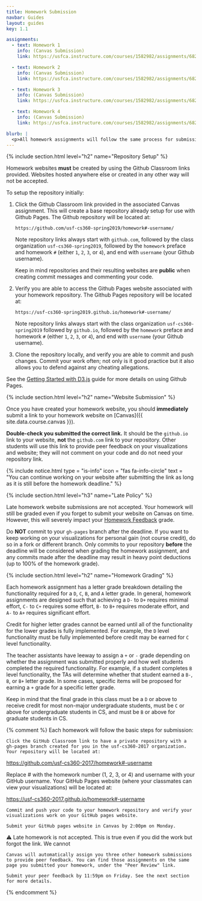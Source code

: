```yaml
---
title: Homework Submission
navbar: Guides
layout: guides
key: 1.1

assignments:
  - text: Homework 1
    info: (Canvas Submission)
    link: https://usfca.instructure.com/courses/1582982/assignments/6821944

  - text: Homework 2
    info: (Canvas Submission)
    link: https://usfca.instructure.com/courses/1582982/assignments/6821957

  - text: Homework 3
    info: (Canvas Submission)
    link: https://usfca.instructure.com/courses/1582982/assignments/6821958

  - text: Homework 4
    info: (Canvas Submission)
    link: https://usfca.instructure.com/courses/1582982/assignments/6821959

blurb: |
  <p>All homework assignments will follow the same process for submission. See also the <a href="homework-feedback.html">Homework Feedback</a> guide.</p>
---
```


{% include section.html level="h2" name="Repository Setup" %}

Homework websites **must** be created by using the Github Classroom links provided. Websites hosted anywhere else or created in any other way will not be accepted.

To setup the repository initially:

  1. Click the Github Classroom link provided in the associated Canvas assignment. This will create a base repository already setup for use with Github Pages. The Github repository will be located at:

      ```
      https://github.com/usf-cs360-spring2019/homework#-username/
      ```

      Note repository links always start with `github.com`, followed by the class organization `usf-cs360-spring2019`, followed by the `homework` preface and homework `#` (either `1`, `2`, `3`, or `4`), and end with `username` (your Github username).

      Keep in mind repositories and their resulting websites are **public** when creating commit messages and commenting your code.

  2. Verify you are able to access the Github Pages website associated with your homework repository. The Github Pages repository will be located at:

        ```
        https://usf-cs360-spring2019.github.io/homework#-username/
        ```

        Note repository links always start with the class organization `usf-cs360-spring2019` followed by `github.io`, followed by the `homework` preface and homework `#` (either `1`, `2`, `3`, or `4`), and end with `username` (your Github username).

  3. Clone the repository locally, and verify you are able to commit and push changes. Commit your work often; not only is it good practice but it also allows you to defend against any cheating allegations.

See the [Getting Started with D3.js](/guides/general/getting-started-with-d3js.html) guide for more details on using Github Pages.

{% include section.html level="h2" name="Website Submission" %}

Once you have created your homework website, you should **immediately** submit a link to your homework website on [Canvas]({{ site.data.course.canvas }}).

**Double-check you submitted the correct link.** It should be the `github.io` link to your website, **not** the `github.com` link to your repository. Other students will use this link to provide peer feedback on your visualizations and website; they will not comment on your code and do not need your repository link.

{% include notice.html type = "is-info" icon = "fas fa-info-circle" text = "You can continue working on your website after submitting the link as long as it is still before the homework deadline." %}

{% include section.html level="h3" name="Late Policy" %}

Late homework website submissions are not accepted. Your homework will still be graded even if you forget to submit your website on Canvas on time. However, this will severely impact your [Homework Feedback](homework-feedback.html) grade.

Do **NOT** commit to your `gh-pages` branch after the deadline. If you want to keep working on your visualizations for personal gain (not course credit), do so in a fork or different branch. Only commits to your repository **before** the deadline will be considered when grading the homework assignment, and any commits made after the deadline may result in heavy point deductions (up to 100% of the homework grade).

{% include section.html level="h2" name="Homework Grading" %}

Each homework assignment has a letter grade breakdown detailing the functionality required for a `D`, `C`, `B`, and `A` letter grade. In general, homework assignments are designed such that achieving a `D-` to `D+` requires minimal effort, `C-` to `C+` requires some effort, `B-` to `B+` requires moderate effort, and `A-` to `A+` requires significant effort.

Credit for higher letter grades cannot be earned until all of the functionality for the lower grades is fully implemented. For example, the `D` level functionality must be fully implemented before credit may be earned for `C` level functionality.

The teacher assistants have leeway to assign a `+` or `-` grade depending on whether the assignment was submitted properly and how well students completed the required functionality. For example, if a student completes `B` level functionality, the TAs will determine whether that student earned a `B-`, `B`, or `B+` letter grade. In some cases, specific items will be proposed for earning a `+` grade for a specific letter grade.

Keep in mind that the final grade in this class must be a `D` or above to receive credit for most non-major undergraduate students, must be `C` or above for undergraduate students in CS, and must be `B` or above for graduate students in CS.

{% comment %}
Each homework will follow the basic steps for submission:

    Click the GitHub Classroom link to have a private repository with a gh-pages branch created for you in the usf-cs360-2017 organization. Your repository will be located at:

https://github.com/usf-cs360-2017/homework#-username

Replace # with the homework number (1, 2, 3, or 4) and username with your GitHub username. Your GitHub Pages website (where your classmates can view your visualizations) will be located at:

https://usf-cs360-2017.github.io/homework#-username

    Commit and push your code to your homework repository and verify your visualizations work on your GitHub pages website.

    Submit your GitHub pages website in Canvas by 2:00pm on Monday.

:warning: Late homework is not accepted. This is true even if you did the work but forgot the link. We cannot

    Canvas will automatically assign you three other homework submissions to provide peer feedback. You can find those assignments on the same page you submitted your homework, under the "Peer Review" link.

    Submit your peer feedback by 11:59pm on Friday. See the next section for more details.
{% endcomment %}
